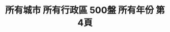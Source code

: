 ---
title: "所有城市 所有行政區 500盤 所有年份 第4頁"
description: "所有城市 所有行政區 500盤 所有年份 獲獎餐廳 第4頁"
keywords:
  - 美食競賽
  - 台灣美食
  - 美食精選
datePublished: "2025-06-30"
dateModified: "2025-07-02"
city: "所有城市"
district: "所有行政區"
award: "500盤"
year: "所有年份"
page: 4
count: 310

restaurants:
  - name: "富錦樹台菜香檳"
    city: "台北市"
    district: "松山區"
    address: "台北市松山區敦化北路199巷17號1樓"
    phone: "0287128770"
    geo: "25.056527031376323, 121.55272388672925"
    link: "台北市/松山區/富錦樹台菜香檳"
    google_map: "https://maps.app.goo.gl/M4DZnfyXXNdF1UTY9"
    footinder: "https://footinder.com.tw/%E5%8F%B0%E5%8C%97%E5%B8%82%E6%9D%BE%E5%B1%B1%E5%8D%80/251/"
    award:
    - name: "500盤"
      year: "2024"
  - name: "華西街台南擔仔麵海鮮餐廳"
    city: "台北市"
    district: "萬華區"
    address: "台北市萬華區青山里華西街31-1號"
    phone: "0223081123"
    geo: "25.038018155437342, 121.49844876887356"
    link: "台北市/萬華區/華西街台南擔仔麵海鮮餐廳"
    google_map: "https://maps.app.goo.gl/hLaN5dbM56hzFV36A"
    footinder: "https://footinder.com.tw/%E5%8F%B0%E5%8C%97%E5%B8%82%E8%90%AC%E8%8F%AF%E5%8D%80/5587/"
    award:
    - name: "500盤"
      year: "2024"
  - name: "貓下去敦北俱樂部"
    city: "台北市"
    district: "松山區"
    address: "台北市松山區敦化北路218號"
    phone: "0227177596"
    geo: "25.058454039975512, 121.54873724676541"
    link: "台北市/松山區/貓下去敦北俱樂部"
    google_map: "https://maps.app.goo.gl/PWqVCnArLbKX7ofm8"
    footinder: "https://footinder.com.tw/%E5%8F%B0%E5%8C%97%E5%B8%82%E6%9D%BE%E5%B1%B1%E5%8D%80/8611/"
    award:
    - name: "500盤"
      year: "2024"
  - name: "明福台菜"
    city: "台北市"
    district: "中山區"
    address: "台北市中山區中山北路二段137巷18-1號"
    phone: "0225629287"
    geo: "25.061657306165262, 121.52426435490648"
    link: "台北市/中山區/明福台菜"
    google_map: "https://maps.app.goo.gl/QyMYUT9nqXdwE6KH8"
    footinder: "https://footinder.com.tw/%E5%8F%B0%E5%8C%97%E5%B8%82%E4%B8%AD%E5%B1%B1%E5%8D%80/31277/"
    award:
    - name: "500盤"
      year: "2024"
  - name: "朧粵"
    city: "台北市"
    district: "中山區"
    address: "台北市中山區樂群三路303號2樓"
    phone: "0285025522"
    geo: "25.082829503306375, 121.55991323975417"
    link: "台北市/中山區/朧粵"
    google_map: "https://maps.app.goo.gl/HhMpAuqEXUrsDkqz9"
    footinder: "https://footinder.com.tw/%E5%8F%B0%E5%8C%97%E5%B8%82%E4%B8%AD%E5%B1%B1%E5%8D%80/8935/"
    award:
    - name: "500盤"
      year: "2024"
  - name: "天香樓"
    city: "台北市"
    district: "中山區"
    address: "台北市中山區民權東路二段41號B1"
    phone: "0225971234"
    geo: "25.062885061149295, 121.52999084573858"
    link: "台北市/中山區/天香樓"
    google_map: "https://maps.app.goo.gl/7s39NQC9oKE45Dij8"
    footinder: "https://footinder.com.tw/%E5%8F%B0%E5%8C%97%E5%B8%82%E4%B8%AD%E5%B1%B1%E5%8D%80/13051/"
    award:
    - name: "500盤"
      year: "2024"
  - name: "驥園川菜餐廳"
    city: "台北市"
    district: "大安區"
    address: "台北市大安區敦化南路1段324號B1"
    phone: "0227083110"
    geo: "25.035319254473286, 121.54846532286291"
    link: "台北市/大安區/驥園川菜餐廳"
    google_map: "https://maps.app.goo.gl/wGUGyETnmYnEWYwd8"
    footinder: "https://footinder.com.tw/%E5%8F%B0%E5%8C%97%E5%B8%82%E5%A4%A7%E5%AE%89%E5%8D%80/32970/"
    award:
    - name: "500盤"
      year: "2024"
  - name: "橘色涮涮屋"
    city: "台北市"
    district: "大安區"
    address: "台北市大安區大安路一段135號B1"
    phone: "0227761658"
    geo: "25.03876971276977, 121.54617981162737"
    link: "台北市/大安區/橘色涮涮屋"
    google_map: "https://maps.app.goo.gl/fQq38hBWrPXavLth8"
    footinder: "https://footinder.com.tw/%E5%8F%B0%E5%8C%97%E5%B8%82%E5%A4%A7%E5%AE%89%E5%8D%80/32704/"
    award:
    - name: "500盤"
      year: "2024"
  - name: "上膳若川"
    city: "台北市"
    district: "大安區"
    address: "台北市大安區濟南路三段59-1號一樓"
    phone: "0227525101"
    geo: "25.040304716111656, 121.53669341616146"
    link: "台北市/大安區/上膳若川"
    google_map: "https://maps.app.goo.gl/QKQV1qp7MF8g6HjP7"
    footinder: "https://footinder.com.tw/%E5%8F%B0%E5%8C%97%E5%B8%82%E5%A4%A7%E5%AE%89%E5%8D%80/133637/"
    award:
    - name: "500盤"
      year: "2024"
---